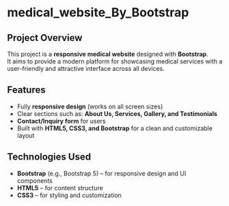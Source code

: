 # medical_website_By_Bootstrap

## Project Overview
This project is a **responsive medical website** designed with **Bootstrap**.  
It aims to provide a modern platform for showcasing medical services with a user-friendly and attractive interface across all devices.

## Features
- Fully **responsive design** (works on all screen sizes)  
- Clear sections such as: **About Us, Services, Gallery, and Testimonials**  
- **Contact/Inquiry form** for users  
- Built with **HTML5, CSS3, and Bootstrap** for a clean and customizable layout  

## Technologies Used
- **Bootstrap** (e.g., Bootstrap 5) – for responsive design and UI components  
- **HTML5** – for content structure  
- **CSS3** – for styling and customization
